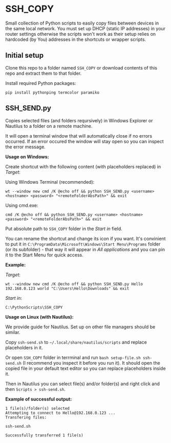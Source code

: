 ﻿# SSH_COPY
Small collection of Python scripts to easily copy files between devices in the same local network. You must set up DHCP (static IP addresses) in your router settings otherwise the scripts won't work as their setup relies on hardcoded (by You) addresses in the shortcuts or wrapper scripts.

## Initial setup
Clone this repo to a folder named `SSH_COPY` or download contents of this repo and extract them to that folder.

Install required Python packages:
```
pip install pythonping termcolor paramiko
```

## SSH_SEND.py
Copies selected files (and folders reqursively) in Windows Explorer or Nautilus to a folder on a remote machine.

It will open a terminal window that will automatically close if no errors occurred. If an error occured the window will stay open so you can inspect the error message.

**Usage on Windows:**

Create shortcut with the following content (with placeholders replaced) in *Target*:

Using Windows Terminal (recommended):
```
wt --window new cmd /K @echo off && python SSH_SEND.py <username> <hostname> <password> "<remoteFolderAbsPath>" && exit
```
Using cmd.exe:
```
cmd /K @echo off && python SSH_SEND.py <username> <hostname> <password> "<remoteFolderAbsPath>" && exit
```
Put absolute path to `SSH_COPY` folder in the *Start in* field.

You can rename the shortcut and change its icon if you want. It's convinient to put it in `C:\ProgramData\Microsoft\Windows\Start Menu\Programs` folder (or its subfolder) - that way it will appear in *All applications* and you can pin it to the Start Menu for quick access.

**Example:**

*Target*:
```
wt --window new cmd /K @echo off && python SSH_SEND.py Hello 192.168.0.123 world "C:\Users\Hello\Downloads" && exit
```
*Start in*:
```
C:\PythonScripts\SSH_COPY
```

**Usage on Linux (with Nautilus):**

We provide guide for Nautilus. Set up on other file managers should be similar.

Copy `ssh-send.sh` to `~/.local/share/nautilus/scripts` and replace placeholders in it.

Or open `SSH_COPY` folder in terrminal and run `bash setup-file.sh ssh-send.sh` (I recommend you inspect it before you run it). It should open the copied file in your default text editor so you can replace placeholders inside it.

Then in Nautilus you can select file(s) and/or folder(s) and right click and then `Scripts > ssh-send.sh`.

**Example of successful output:**
```
1 file(s)/folder(s) selected
Attempting to connect to Hello@192.168.0.123 ...
Transfering files:

ssh-send.sh

Successfully transferred 1 file(s)
```

